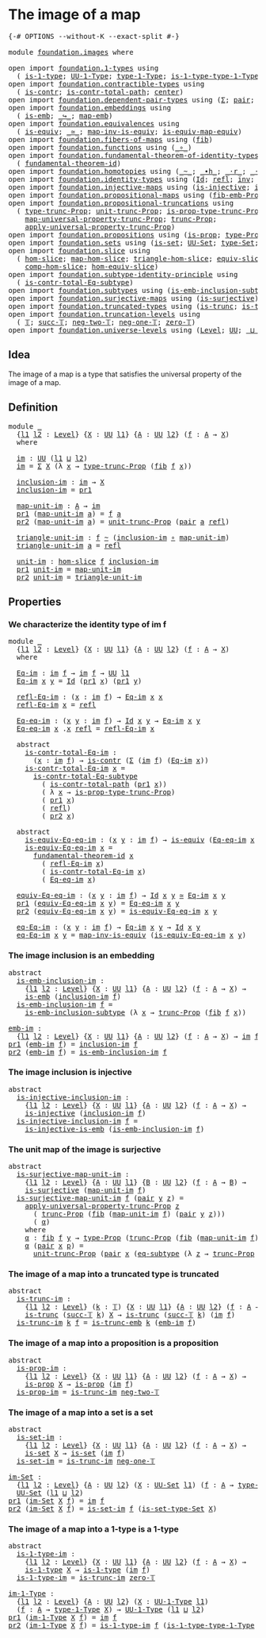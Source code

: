 # The image of a map

<pre class="Agda"><a id="31" class="Symbol">{-#</a> <a id="35" class="Keyword">OPTIONS</a> <a id="43" class="Pragma">--without-K</a> <a id="55" class="Pragma">--exact-split</a> <a id="69" class="Symbol">#-}</a>

<a id="74" class="Keyword">module</a> <a id="81" href="foundation.images.html" class="Module">foundation.images</a> <a id="99" class="Keyword">where</a>

<a id="106" class="Keyword">open</a> <a id="111" class="Keyword">import</a> <a id="118" href="foundation.1-types.html" class="Module">foundation.1-types</a> <a id="137" class="Keyword">using</a>
  <a id="145" class="Symbol">(</a> <a id="147" href="foundation-core.1-types.html#655" class="Function">is-1-type</a><a id="156" class="Symbol">;</a> <a id="158" href="foundation-core.1-types.html#721" class="Function">UU-1-Type</a><a id="167" class="Symbol">;</a> <a id="169" href="foundation-core.1-types.html#793" class="Function">type-1-Type</a><a id="180" class="Symbol">;</a> <a id="182" href="foundation-core.1-types.html#870" class="Function">is-1-type-type-1-Type</a><a id="203" class="Symbol">)</a>
<a id="205" class="Keyword">open</a> <a id="210" class="Keyword">import</a> <a id="217" href="foundation.contractible-types.html" class="Module">foundation.contractible-types</a> <a id="247" class="Keyword">using</a>
  <a id="255" class="Symbol">(</a> <a id="257" href="foundation-core.contractible-types.html#993" class="Function">is-contr</a><a id="265" class="Symbol">;</a> <a id="267" href="foundation-core.contractible-types.html#2033" class="Function">is-contr-total-path</a><a id="286" class="Symbol">;</a> <a id="288" href="foundation-core.contractible-types.html#1085" class="Function">center</a><a id="294" class="Symbol">)</a>
<a id="296" class="Keyword">open</a> <a id="301" class="Keyword">import</a> <a id="308" href="foundation.dependent-pair-types.html" class="Module">foundation.dependent-pair-types</a> <a id="340" class="Keyword">using</a> <a id="346" class="Symbol">(</a><a id="347" href="foundation-core.dependent-pair-types.html#502" class="Record">Σ</a><a id="348" class="Symbol">;</a> <a id="350" href="foundation-core.dependent-pair-types.html#575" class="InductiveConstructor">pair</a><a id="354" class="Symbol">;</a> <a id="356" href="foundation-core.dependent-pair-types.html#592" class="Field">pr1</a><a id="359" class="Symbol">;</a> <a id="361" href="foundation-core.dependent-pair-types.html#604" class="Field">pr2</a><a id="364" class="Symbol">)</a>
<a id="366" class="Keyword">open</a> <a id="371" class="Keyword">import</a> <a id="378" href="foundation.embeddings.html" class="Module">foundation.embeddings</a> <a id="400" class="Keyword">using</a>
  <a id="408" class="Symbol">(</a> <a id="410" href="foundation-core.embeddings.html#979" class="Function">is-emb</a><a id="416" class="Symbol">;</a> <a id="418" href="foundation-core.embeddings.html#1061" class="Function Operator">_↪_</a><a id="421" class="Symbol">;</a> <a id="423" href="foundation-core.embeddings.html#1204" class="Function">map-emb</a><a id="430" class="Symbol">)</a>
<a id="432" class="Keyword">open</a> <a id="437" class="Keyword">import</a> <a id="444" href="foundation.equivalences.html" class="Module">foundation.equivalences</a> <a id="468" class="Keyword">using</a>
  <a id="476" class="Symbol">(</a> <a id="478" href="foundation-core.equivalences.html#1543" class="Function">is-equiv</a><a id="486" class="Symbol">;</a> <a id="488" href="foundation-core.equivalences.html#1608" class="Function Operator">_≃_</a><a id="491" class="Symbol">;</a> <a id="493" href="foundation-core.equivalences.html#4174" class="Function">map-inv-is-equiv</a><a id="509" class="Symbol">;</a> <a id="511" href="foundation-core.equivalences.html#1863" class="Function">is-equiv-map-equiv</a><a id="529" class="Symbol">)</a>
<a id="531" class="Keyword">open</a> <a id="536" class="Keyword">import</a> <a id="543" href="foundation.fibers-of-maps.html" class="Module">foundation.fibers-of-maps</a> <a id="569" class="Keyword">using</a> <a id="575" class="Symbol">(</a><a id="576" href="foundation-core.fibers-of-maps.html#929" class="Function">fib</a><a id="579" class="Symbol">)</a>
<a id="581" class="Keyword">open</a> <a id="586" class="Keyword">import</a> <a id="593" href="foundation.functions.html" class="Module">foundation.functions</a> <a id="614" class="Keyword">using</a> <a id="620" class="Symbol">(</a><a id="621" href="foundation-core.functions.html#407" class="Function Operator">_∘_</a><a id="624" class="Symbol">)</a>
<a id="626" class="Keyword">open</a> <a id="631" class="Keyword">import</a> <a id="638" href="foundation.fundamental-theorem-of-identity-types.html" class="Module">foundation.fundamental-theorem-of-identity-types</a> <a id="687" class="Keyword">using</a>
  <a id="695" class="Symbol">(</a> <a id="697" href="foundation-core.fundamental-theorem-of-identity-types.html#1891" class="Function">fundamental-theorem-id</a><a id="719" class="Symbol">)</a>
<a id="721" class="Keyword">open</a> <a id="726" class="Keyword">import</a> <a id="733" href="foundation.homotopies.html" class="Module">foundation.homotopies</a> <a id="755" class="Keyword">using</a> <a id="761" class="Symbol">(</a><a id="762" href="foundation-core.homotopies.html#614" class="Function Operator">_~_</a><a id="765" class="Symbol">;</a> <a id="767" href="foundation-core.homotopies.html#1154" class="Function Operator">_∙h_</a><a id="771" class="Symbol">;</a> <a id="773" href="foundation-core.homotopies.html#2070" class="Function Operator">_·r_</a><a id="777" class="Symbol">;</a> <a id="779" href="foundation-core.homotopies.html#1864" class="Function Operator">_·l_</a><a id="783" class="Symbol">)</a>
<a id="785" class="Keyword">open</a> <a id="790" class="Keyword">import</a> <a id="797" href="foundation.identity-types.html" class="Module">foundation.identity-types</a> <a id="823" class="Keyword">using</a> <a id="829" class="Symbol">(</a><a id="830" href="foundation-core.identity-types.html#1754" class="Datatype">Id</a><a id="832" class="Symbol">;</a> <a id="834" href="foundation-core.identity-types.html#1807" class="InductiveConstructor">refl</a><a id="838" class="Symbol">;</a> <a id="840" href="foundation-core.identity-types.html#2716" class="Function">inv</a><a id="843" class="Symbol">;</a> <a id="845" href="foundation-core.identity-types.html#2412" class="Function Operator">_∙_</a><a id="848" class="Symbol">)</a>
<a id="850" class="Keyword">open</a> <a id="855" class="Keyword">import</a> <a id="862" href="foundation.injective-maps.html" class="Module">foundation.injective-maps</a> <a id="888" class="Keyword">using</a> <a id="894" class="Symbol">(</a><a id="895" href="foundation.injective-maps.html#1295" class="Function">is-injective</a><a id="907" class="Symbol">;</a> <a id="909" href="foundation.injective-maps.html#3649" class="Function">is-injective-is-emb</a><a id="928" class="Symbol">)</a>
<a id="930" class="Keyword">open</a> <a id="935" class="Keyword">import</a> <a id="942" href="foundation.propositional-maps.html" class="Module">foundation.propositional-maps</a> <a id="972" class="Keyword">using</a> <a id="978" class="Symbol">(</a><a id="979" href="foundation-core.propositional-maps.html#2460" class="Function">fib-emb-Prop</a><a id="991" class="Symbol">)</a>
<a id="993" class="Keyword">open</a> <a id="998" class="Keyword">import</a> <a id="1005" href="foundation.propositional-truncations.html" class="Module">foundation.propositional-truncations</a> <a id="1042" class="Keyword">using</a>
  <a id="1050" class="Symbol">(</a> <a id="1052" href="foundation.propositional-truncations.html#2012" class="Function">type-trunc-Prop</a><a id="1067" class="Symbol">;</a> <a id="1069" href="foundation.propositional-truncations.html#2096" class="Function">unit-trunc-Prop</a><a id="1084" class="Symbol">;</a> <a id="1086" href="foundation.propositional-truncations.html#2191" class="Function">is-prop-type-trunc-Prop</a><a id="1109" class="Symbol">;</a>
    <a id="1115" href="foundation.propositional-truncations.html#5222" class="Function">map-universal-property-trunc-Prop</a><a id="1148" class="Symbol">;</a> <a id="1150" href="foundation.propositional-truncations.html#2510" class="Function">trunc-Prop</a><a id="1160" class="Symbol">;</a>
    <a id="1166" href="foundation.propositional-truncations.html#5581" class="Function">apply-universal-property-trunc-Prop</a><a id="1201" class="Symbol">)</a>
<a id="1203" class="Keyword">open</a> <a id="1208" class="Keyword">import</a> <a id="1215" href="foundation.propositions.html" class="Module">foundation.propositions</a> <a id="1239" class="Keyword">using</a> <a id="1245" class="Symbol">(</a><a id="1246" href="foundation-core.propositions.html#1296" class="Function">is-prop</a><a id="1253" class="Symbol">;</a> <a id="1255" href="foundation-core.propositions.html#1482" class="Function">type-Prop</a><a id="1264" class="Symbol">)</a>
<a id="1266" class="Keyword">open</a> <a id="1271" class="Keyword">import</a> <a id="1278" href="foundation.sets.html" class="Module">foundation.sets</a> <a id="1294" class="Keyword">using</a> <a id="1300" class="Symbol">(</a><a id="1301" href="foundation-core.sets.html#1100" class="Function">is-set</a><a id="1307" class="Symbol">;</a> <a id="1309" href="foundation-core.sets.html#1177" class="Function">UU-Set</a><a id="1315" class="Symbol">;</a> <a id="1317" href="foundation-core.sets.html#1291" class="Function">type-Set</a><a id="1325" class="Symbol">;</a> <a id="1327" href="foundation-core.sets.html#1342" class="Function">is-set-type-Set</a><a id="1342" class="Symbol">)</a>
<a id="1344" class="Keyword">open</a> <a id="1349" class="Keyword">import</a> <a id="1356" href="foundation.slice.html" class="Module">foundation.slice</a> <a id="1373" class="Keyword">using</a>
  <a id="1381" class="Symbol">(</a> <a id="1383" href="foundation.slice.html#2935" class="Function">hom-slice</a><a id="1392" class="Symbol">;</a> <a id="1394" href="foundation.slice.html#3111" class="Function">map-hom-slice</a><a id="1407" class="Symbol">;</a> <a id="1409" href="foundation.slice.html#3263" class="Function">triangle-hom-slice</a><a id="1427" class="Symbol">;</a> <a id="1429" href="foundation.slice.html#8071" class="Function">equiv-slice</a><a id="1440" class="Symbol">;</a> <a id="1442" href="foundation.slice.html#3639" class="Function">htpy-hom-slice</a><a id="1456" class="Symbol">;</a>
    <a id="1462" href="foundation.slice.html#4396" class="Function">comp-hom-slice</a><a id="1476" class="Symbol">;</a> <a id="1478" href="foundation.slice.html#8263" class="Function">hom-equiv-slice</a><a id="1493" class="Symbol">)</a>
<a id="1495" class="Keyword">open</a> <a id="1500" class="Keyword">import</a> <a id="1507" href="foundation.subtype-identity-principle.html" class="Module">foundation.subtype-identity-principle</a> <a id="1545" class="Keyword">using</a>
  <a id="1553" class="Symbol">(</a> <a id="1555" href="foundation-core.subtype-identity-principle.html#1573" class="Function">is-contr-total-Eq-subtype</a><a id="1580" class="Symbol">)</a>
<a id="1582" class="Keyword">open</a> <a id="1587" class="Keyword">import</a> <a id="1594" href="foundation.subtypes.html" class="Module">foundation.subtypes</a> <a id="1614" class="Keyword">using</a> <a id="1620" class="Symbol">(</a><a id="1621" href="foundation-core.subtypes.html#3688" class="Function">is-emb-inclusion-subtype</a><a id="1645" class="Symbol">;</a> <a id="1647" href="foundation-core.subtypes.html#3371" class="Function">eq-subtype</a><a id="1657" class="Symbol">)</a>
<a id="1659" class="Keyword">open</a> <a id="1664" class="Keyword">import</a> <a id="1671" href="foundation.surjective-maps.html" class="Module">foundation.surjective-maps</a> <a id="1698" class="Keyword">using</a> <a id="1704" class="Symbol">(</a><a id="1705" href="foundation.surjective-maps.html#1905" class="Function">is-surjective</a><a id="1718" class="Symbol">)</a>
<a id="1720" class="Keyword">open</a> <a id="1725" class="Keyword">import</a> <a id="1732" href="foundation.truncated-types.html" class="Module">foundation.truncated-types</a> <a id="1759" class="Keyword">using</a> <a id="1765" class="Symbol">(</a><a id="1766" href="foundation-core.truncated-types.html#1728" class="Function">is-trunc</a><a id="1774" class="Symbol">;</a> <a id="1776" href="foundation-core.truncated-types.html#5466" class="Function">is-trunc-emb</a><a id="1788" class="Symbol">)</a>
<a id="1790" class="Keyword">open</a> <a id="1795" class="Keyword">import</a> <a id="1802" href="foundation.truncation-levels.html" class="Module">foundation.truncation-levels</a> <a id="1831" class="Keyword">using</a>
  <a id="1839" class="Symbol">(</a> <a id="1841" href="foundation-core.truncation-levels.html#382" class="Datatype">𝕋</a><a id="1842" class="Symbol">;</a> <a id="1844" href="foundation-core.truncation-levels.html#419" class="InductiveConstructor">succ-𝕋</a><a id="1850" class="Symbol">;</a> <a id="1852" href="foundation-core.truncation-levels.html#403" class="InductiveConstructor">neg-two-𝕋</a><a id="1861" class="Symbol">;</a> <a id="1863" href="foundation-core.truncation-levels.html#435" class="Function">neg-one-𝕋</a><a id="1872" class="Symbol">;</a> <a id="1874" href="foundation-core.truncation-levels.html#479" class="Function">zero-𝕋</a><a id="1880" class="Symbol">)</a>
<a id="1882" class="Keyword">open</a> <a id="1887" class="Keyword">import</a> <a id="1894" href="foundation.universe-levels.html" class="Module">foundation.universe-levels</a> <a id="1921" class="Keyword">using</a> <a id="1927" class="Symbol">(</a><a id="1928" href="Agda.Primitive.html#597" class="Postulate">Level</a><a id="1933" class="Symbol">;</a> <a id="1935" href="foundation-core.universe-levels.html#222" class="Primitive">UU</a><a id="1937" class="Symbol">;</a> <a id="1939" href="Agda.Primitive.html#810" class="Primitive Operator">_⊔_</a><a id="1942" class="Symbol">)</a>
</pre>
## Idea

The image of a map is a type that satisfies the universal property of the image of a map.

## Definition

<pre class="Agda"><a id="2072" class="Keyword">module</a> <a id="2079" href="foundation.images.html#2079" class="Module">_</a>
  <a id="2083" class="Symbol">{</a><a id="2084" href="foundation.images.html#2084" class="Bound">l1</a> <a id="2087" href="foundation.images.html#2087" class="Bound">l2</a> <a id="2090" class="Symbol">:</a> <a id="2092" href="Agda.Primitive.html#597" class="Postulate">Level</a><a id="2097" class="Symbol">}</a> <a id="2099" class="Symbol">{</a><a id="2100" href="foundation.images.html#2100" class="Bound">X</a> <a id="2102" class="Symbol">:</a> <a id="2104" href="foundation-core.universe-levels.html#222" class="Primitive">UU</a> <a id="2107" href="foundation.images.html#2084" class="Bound">l1</a><a id="2109" class="Symbol">}</a> <a id="2111" class="Symbol">{</a><a id="2112" href="foundation.images.html#2112" class="Bound">A</a> <a id="2114" class="Symbol">:</a> <a id="2116" href="foundation-core.universe-levels.html#222" class="Primitive">UU</a> <a id="2119" href="foundation.images.html#2087" class="Bound">l2</a><a id="2121" class="Symbol">}</a> <a id="2123" class="Symbol">(</a><a id="2124" href="foundation.images.html#2124" class="Bound">f</a> <a id="2126" class="Symbol">:</a> <a id="2128" href="foundation.images.html#2112" class="Bound">A</a> <a id="2130" class="Symbol">→</a> <a id="2132" href="foundation.images.html#2100" class="Bound">X</a><a id="2133" class="Symbol">)</a>
  <a id="2137" class="Keyword">where</a>
    
  <a id="2150" href="foundation.images.html#2150" class="Function">im</a> <a id="2153" class="Symbol">:</a> <a id="2155" href="foundation-core.universe-levels.html#222" class="Primitive">UU</a> <a id="2158" class="Symbol">(</a><a id="2159" href="foundation.images.html#2084" class="Bound">l1</a> <a id="2162" href="Agda.Primitive.html#810" class="Primitive Operator">⊔</a> <a id="2164" href="foundation.images.html#2087" class="Bound">l2</a><a id="2166" class="Symbol">)</a>
  <a id="2170" href="foundation.images.html#2150" class="Function">im</a> <a id="2173" class="Symbol">=</a> <a id="2175" href="foundation-core.dependent-pair-types.html#502" class="Record">Σ</a> <a id="2177" href="foundation.images.html#2100" class="Bound">X</a> <a id="2179" class="Symbol">(λ</a> <a id="2182" href="foundation.images.html#2182" class="Bound">x</a> <a id="2184" class="Symbol">→</a> <a id="2186" href="foundation.propositional-truncations.html#2012" class="Function">type-trunc-Prop</a> <a id="2202" class="Symbol">(</a><a id="2203" href="foundation-core.fibers-of-maps.html#929" class="Function">fib</a> <a id="2207" href="foundation.images.html#2124" class="Bound">f</a> <a id="2209" href="foundation.images.html#2182" class="Bound">x</a><a id="2210" class="Symbol">))</a>

  <a id="2216" href="foundation.images.html#2216" class="Function">inclusion-im</a> <a id="2229" class="Symbol">:</a> <a id="2231" href="foundation.images.html#2150" class="Function">im</a> <a id="2234" class="Symbol">→</a> <a id="2236" href="foundation.images.html#2100" class="Bound">X</a>
  <a id="2240" href="foundation.images.html#2216" class="Function">inclusion-im</a> <a id="2253" class="Symbol">=</a> <a id="2255" href="foundation-core.dependent-pair-types.html#592" class="Field">pr1</a>

  <a id="2262" href="foundation.images.html#2262" class="Function">map-unit-im</a> <a id="2274" class="Symbol">:</a> <a id="2276" href="foundation.images.html#2112" class="Bound">A</a> <a id="2278" class="Symbol">→</a> <a id="2280" href="foundation.images.html#2150" class="Function">im</a>
  <a id="2285" href="foundation-core.dependent-pair-types.html#592" class="Field">pr1</a> <a id="2289" class="Symbol">(</a><a id="2290" href="foundation.images.html#2262" class="Function">map-unit-im</a> <a id="2302" href="foundation.images.html#2302" class="Bound">a</a><a id="2303" class="Symbol">)</a> <a id="2305" class="Symbol">=</a> <a id="2307" href="foundation.images.html#2124" class="Bound">f</a> <a id="2309" href="foundation.images.html#2302" class="Bound">a</a>
  <a id="2313" href="foundation-core.dependent-pair-types.html#604" class="Field">pr2</a> <a id="2317" class="Symbol">(</a><a id="2318" href="foundation.images.html#2262" class="Function">map-unit-im</a> <a id="2330" href="foundation.images.html#2330" class="Bound">a</a><a id="2331" class="Symbol">)</a> <a id="2333" class="Symbol">=</a> <a id="2335" href="foundation.propositional-truncations.html#2096" class="Function">unit-trunc-Prop</a> <a id="2351" class="Symbol">(</a><a id="2352" href="foundation-core.dependent-pair-types.html#575" class="InductiveConstructor">pair</a> <a id="2357" href="foundation.images.html#2330" class="Bound">a</a> <a id="2359" href="foundation-core.identity-types.html#1807" class="InductiveConstructor">refl</a><a id="2363" class="Symbol">)</a>

  <a id="2368" href="foundation.images.html#2368" class="Function">triangle-unit-im</a> <a id="2385" class="Symbol">:</a> <a id="2387" href="foundation.images.html#2124" class="Bound">f</a> <a id="2389" href="foundation-core.homotopies.html#614" class="Function Operator">~</a> <a id="2391" class="Symbol">(</a><a id="2392" href="foundation.images.html#2216" class="Function">inclusion-im</a> <a id="2405" href="foundation-core.functions.html#407" class="Function Operator">∘</a> <a id="2407" href="foundation.images.html#2262" class="Function">map-unit-im</a><a id="2418" class="Symbol">)</a>
  <a id="2422" href="foundation.images.html#2368" class="Function">triangle-unit-im</a> <a id="2439" href="foundation.images.html#2439" class="Bound">a</a> <a id="2441" class="Symbol">=</a> <a id="2443" href="foundation-core.identity-types.html#1807" class="InductiveConstructor">refl</a>

  <a id="2451" href="foundation.images.html#2451" class="Function">unit-im</a> <a id="2459" class="Symbol">:</a> <a id="2461" href="foundation.slice.html#2935" class="Function">hom-slice</a> <a id="2471" href="foundation.images.html#2124" class="Bound">f</a> <a id="2473" href="foundation.images.html#2216" class="Function">inclusion-im</a>
  <a id="2488" href="foundation-core.dependent-pair-types.html#592" class="Field">pr1</a> <a id="2492" href="foundation.images.html#2451" class="Function">unit-im</a> <a id="2500" class="Symbol">=</a> <a id="2502" href="foundation.images.html#2262" class="Function">map-unit-im</a>
  <a id="2516" href="foundation-core.dependent-pair-types.html#604" class="Field">pr2</a> <a id="2520" href="foundation.images.html#2451" class="Function">unit-im</a> <a id="2528" class="Symbol">=</a> <a id="2530" href="foundation.images.html#2368" class="Function">triangle-unit-im</a>
</pre>
## Properties

### We characterize the identity type of im f

<pre class="Agda"><a id="2622" class="Keyword">module</a> <a id="2629" href="foundation.images.html#2629" class="Module">_</a>
  <a id="2633" class="Symbol">{</a><a id="2634" href="foundation.images.html#2634" class="Bound">l1</a> <a id="2637" href="foundation.images.html#2637" class="Bound">l2</a> <a id="2640" class="Symbol">:</a> <a id="2642" href="Agda.Primitive.html#597" class="Postulate">Level</a><a id="2647" class="Symbol">}</a> <a id="2649" class="Symbol">{</a><a id="2650" href="foundation.images.html#2650" class="Bound">X</a> <a id="2652" class="Symbol">:</a> <a id="2654" href="foundation-core.universe-levels.html#222" class="Primitive">UU</a> <a id="2657" href="foundation.images.html#2634" class="Bound">l1</a><a id="2659" class="Symbol">}</a> <a id="2661" class="Symbol">{</a><a id="2662" href="foundation.images.html#2662" class="Bound">A</a> <a id="2664" class="Symbol">:</a> <a id="2666" href="foundation-core.universe-levels.html#222" class="Primitive">UU</a> <a id="2669" href="foundation.images.html#2637" class="Bound">l2</a><a id="2671" class="Symbol">}</a> <a id="2673" class="Symbol">(</a><a id="2674" href="foundation.images.html#2674" class="Bound">f</a> <a id="2676" class="Symbol">:</a> <a id="2678" href="foundation.images.html#2662" class="Bound">A</a> <a id="2680" class="Symbol">→</a> <a id="2682" href="foundation.images.html#2650" class="Bound">X</a><a id="2683" class="Symbol">)</a>
  <a id="2687" class="Keyword">where</a>

  <a id="2696" href="foundation.images.html#2696" class="Function">Eq-im</a> <a id="2702" class="Symbol">:</a> <a id="2704" href="foundation.images.html#2150" class="Function">im</a> <a id="2707" href="foundation.images.html#2674" class="Bound">f</a> <a id="2709" class="Symbol">→</a> <a id="2711" href="foundation.images.html#2150" class="Function">im</a> <a id="2714" href="foundation.images.html#2674" class="Bound">f</a> <a id="2716" class="Symbol">→</a> <a id="2718" href="foundation-core.universe-levels.html#222" class="Primitive">UU</a> <a id="2721" href="foundation.images.html#2634" class="Bound">l1</a>
  <a id="2726" href="foundation.images.html#2696" class="Function">Eq-im</a> <a id="2732" href="foundation.images.html#2732" class="Bound">x</a> <a id="2734" href="foundation.images.html#2734" class="Bound">y</a> <a id="2736" class="Symbol">=</a> <a id="2738" href="foundation-core.identity-types.html#1754" class="Datatype">Id</a> <a id="2741" class="Symbol">(</a><a id="2742" href="foundation-core.dependent-pair-types.html#592" class="Field">pr1</a> <a id="2746" href="foundation.images.html#2732" class="Bound">x</a><a id="2747" class="Symbol">)</a> <a id="2749" class="Symbol">(</a><a id="2750" href="foundation-core.dependent-pair-types.html#592" class="Field">pr1</a> <a id="2754" href="foundation.images.html#2734" class="Bound">y</a><a id="2755" class="Symbol">)</a>

  <a id="2760" href="foundation.images.html#2760" class="Function">refl-Eq-im</a> <a id="2771" class="Symbol">:</a> <a id="2773" class="Symbol">(</a><a id="2774" href="foundation.images.html#2774" class="Bound">x</a> <a id="2776" class="Symbol">:</a> <a id="2778" href="foundation.images.html#2150" class="Function">im</a> <a id="2781" href="foundation.images.html#2674" class="Bound">f</a><a id="2782" class="Symbol">)</a> <a id="2784" class="Symbol">→</a> <a id="2786" href="foundation.images.html#2696" class="Function">Eq-im</a> <a id="2792" href="foundation.images.html#2774" class="Bound">x</a> <a id="2794" href="foundation.images.html#2774" class="Bound">x</a>
  <a id="2798" href="foundation.images.html#2760" class="Function">refl-Eq-im</a> <a id="2809" href="foundation.images.html#2809" class="Bound">x</a> <a id="2811" class="Symbol">=</a> <a id="2813" href="foundation-core.identity-types.html#1807" class="InductiveConstructor">refl</a>

  <a id="2821" href="foundation.images.html#2821" class="Function">Eq-eq-im</a> <a id="2830" class="Symbol">:</a> <a id="2832" class="Symbol">(</a><a id="2833" href="foundation.images.html#2833" class="Bound">x</a> <a id="2835" href="foundation.images.html#2835" class="Bound">y</a> <a id="2837" class="Symbol">:</a> <a id="2839" href="foundation.images.html#2150" class="Function">im</a> <a id="2842" href="foundation.images.html#2674" class="Bound">f</a><a id="2843" class="Symbol">)</a> <a id="2845" class="Symbol">→</a> <a id="2847" href="foundation-core.identity-types.html#1754" class="Datatype">Id</a> <a id="2850" href="foundation.images.html#2833" class="Bound">x</a> <a id="2852" href="foundation.images.html#2835" class="Bound">y</a> <a id="2854" class="Symbol">→</a> <a id="2856" href="foundation.images.html#2696" class="Function">Eq-im</a> <a id="2862" href="foundation.images.html#2833" class="Bound">x</a> <a id="2864" href="foundation.images.html#2835" class="Bound">y</a>
  <a id="2868" href="foundation.images.html#2821" class="Function">Eq-eq-im</a> <a id="2877" href="foundation.images.html#2877" class="Bound">x</a> <a id="2879" class="DottedPattern Symbol">.</a><a id="2880" href="foundation.images.html#2877" class="DottedPattern Bound">x</a> <a id="2882" href="foundation-core.identity-types.html#1807" class="InductiveConstructor">refl</a> <a id="2887" class="Symbol">=</a> <a id="2889" href="foundation.images.html#2760" class="Function">refl-Eq-im</a> <a id="2900" href="foundation.images.html#2877" class="Bound">x</a>

  <a id="2905" class="Keyword">abstract</a>
    <a id="2918" href="foundation.images.html#2918" class="Function">is-contr-total-Eq-im</a> <a id="2939" class="Symbol">:</a>
      <a id="2947" class="Symbol">(</a><a id="2948" href="foundation.images.html#2948" class="Bound">x</a> <a id="2950" class="Symbol">:</a> <a id="2952" href="foundation.images.html#2150" class="Function">im</a> <a id="2955" href="foundation.images.html#2674" class="Bound">f</a><a id="2956" class="Symbol">)</a> <a id="2958" class="Symbol">→</a> <a id="2960" href="foundation-core.contractible-types.html#993" class="Function">is-contr</a> <a id="2969" class="Symbol">(</a><a id="2970" href="foundation-core.dependent-pair-types.html#502" class="Record">Σ</a> <a id="2972" class="Symbol">(</a><a id="2973" href="foundation.images.html#2150" class="Function">im</a> <a id="2976" href="foundation.images.html#2674" class="Bound">f</a><a id="2977" class="Symbol">)</a> <a id="2979" class="Symbol">(</a><a id="2980" href="foundation.images.html#2696" class="Function">Eq-im</a> <a id="2986" href="foundation.images.html#2948" class="Bound">x</a><a id="2987" class="Symbol">))</a>
    <a id="2994" href="foundation.images.html#2918" class="Function">is-contr-total-Eq-im</a> <a id="3015" href="foundation.images.html#3015" class="Bound">x</a> <a id="3017" class="Symbol">=</a>
      <a id="3025" href="foundation-core.subtype-identity-principle.html#1573" class="Function">is-contr-total-Eq-subtype</a>
        <a id="3059" class="Symbol">(</a> <a id="3061" href="foundation-core.contractible-types.html#2033" class="Function">is-contr-total-path</a> <a id="3081" class="Symbol">(</a><a id="3082" href="foundation-core.dependent-pair-types.html#592" class="Field">pr1</a> <a id="3086" href="foundation.images.html#3015" class="Bound">x</a><a id="3087" class="Symbol">))</a>
        <a id="3098" class="Symbol">(</a> <a id="3100" class="Symbol">λ</a> <a id="3102" href="foundation.images.html#3102" class="Bound">x</a> <a id="3104" class="Symbol">→</a> <a id="3106" href="foundation.propositional-truncations.html#2191" class="Function">is-prop-type-trunc-Prop</a><a id="3129" class="Symbol">)</a>
        <a id="3139" class="Symbol">(</a> <a id="3141" href="foundation-core.dependent-pair-types.html#592" class="Field">pr1</a> <a id="3145" href="foundation.images.html#3015" class="Bound">x</a><a id="3146" class="Symbol">)</a>
        <a id="3156" class="Symbol">(</a> <a id="3158" href="foundation-core.identity-types.html#1807" class="InductiveConstructor">refl</a><a id="3162" class="Symbol">)</a>
        <a id="3172" class="Symbol">(</a> <a id="3174" href="foundation-core.dependent-pair-types.html#604" class="Field">pr2</a> <a id="3178" href="foundation.images.html#3015" class="Bound">x</a><a id="3179" class="Symbol">)</a>

  <a id="3184" class="Keyword">abstract</a>
    <a id="3197" href="foundation.images.html#3197" class="Function">is-equiv-Eq-eq-im</a> <a id="3215" class="Symbol">:</a> <a id="3217" class="Symbol">(</a><a id="3218" href="foundation.images.html#3218" class="Bound">x</a> <a id="3220" href="foundation.images.html#3220" class="Bound">y</a> <a id="3222" class="Symbol">:</a> <a id="3224" href="foundation.images.html#2150" class="Function">im</a> <a id="3227" href="foundation.images.html#2674" class="Bound">f</a><a id="3228" class="Symbol">)</a> <a id="3230" class="Symbol">→</a> <a id="3232" href="foundation-core.equivalences.html#1543" class="Function">is-equiv</a> <a id="3241" class="Symbol">(</a><a id="3242" href="foundation.images.html#2821" class="Function">Eq-eq-im</a> <a id="3251" href="foundation.images.html#3218" class="Bound">x</a> <a id="3253" href="foundation.images.html#3220" class="Bound">y</a><a id="3254" class="Symbol">)</a>
    <a id="3260" href="foundation.images.html#3197" class="Function">is-equiv-Eq-eq-im</a> <a id="3278" href="foundation.images.html#3278" class="Bound">x</a> <a id="3280" class="Symbol">=</a>
      <a id="3288" href="foundation-core.fundamental-theorem-of-identity-types.html#1891" class="Function">fundamental-theorem-id</a> <a id="3311" href="foundation.images.html#3278" class="Bound">x</a>
        <a id="3321" class="Symbol">(</a> <a id="3323" href="foundation.images.html#2760" class="Function">refl-Eq-im</a> <a id="3334" href="foundation.images.html#3278" class="Bound">x</a><a id="3335" class="Symbol">)</a>
        <a id="3345" class="Symbol">(</a> <a id="3347" href="foundation.images.html#2918" class="Function">is-contr-total-Eq-im</a> <a id="3368" href="foundation.images.html#3278" class="Bound">x</a><a id="3369" class="Symbol">)</a>
        <a id="3379" class="Symbol">(</a> <a id="3381" href="foundation.images.html#2821" class="Function">Eq-eq-im</a> <a id="3390" href="foundation.images.html#3278" class="Bound">x</a><a id="3391" class="Symbol">)</a>

  <a id="3396" href="foundation.images.html#3396" class="Function">equiv-Eq-eq-im</a> <a id="3411" class="Symbol">:</a> <a id="3413" class="Symbol">(</a><a id="3414" href="foundation.images.html#3414" class="Bound">x</a> <a id="3416" href="foundation.images.html#3416" class="Bound">y</a> <a id="3418" class="Symbol">:</a> <a id="3420" href="foundation.images.html#2150" class="Function">im</a> <a id="3423" href="foundation.images.html#2674" class="Bound">f</a><a id="3424" class="Symbol">)</a> <a id="3426" class="Symbol">→</a> <a id="3428" href="foundation-core.identity-types.html#1754" class="Datatype">Id</a> <a id="3431" href="foundation.images.html#3414" class="Bound">x</a> <a id="3433" href="foundation.images.html#3416" class="Bound">y</a> <a id="3435" href="foundation-core.equivalences.html#1608" class="Function Operator">≃</a> <a id="3437" href="foundation.images.html#2696" class="Function">Eq-im</a> <a id="3443" href="foundation.images.html#3414" class="Bound">x</a> <a id="3445" href="foundation.images.html#3416" class="Bound">y</a>
  <a id="3449" href="foundation-core.dependent-pair-types.html#592" class="Field">pr1</a> <a id="3453" class="Symbol">(</a><a id="3454" href="foundation.images.html#3396" class="Function">equiv-Eq-eq-im</a> <a id="3469" href="foundation.images.html#3469" class="Bound">x</a> <a id="3471" href="foundation.images.html#3471" class="Bound">y</a><a id="3472" class="Symbol">)</a> <a id="3474" class="Symbol">=</a> <a id="3476" href="foundation.images.html#2821" class="Function">Eq-eq-im</a> <a id="3485" href="foundation.images.html#3469" class="Bound">x</a> <a id="3487" href="foundation.images.html#3471" class="Bound">y</a>
  <a id="3491" href="foundation-core.dependent-pair-types.html#604" class="Field">pr2</a> <a id="3495" class="Symbol">(</a><a id="3496" href="foundation.images.html#3396" class="Function">equiv-Eq-eq-im</a> <a id="3511" href="foundation.images.html#3511" class="Bound">x</a> <a id="3513" href="foundation.images.html#3513" class="Bound">y</a><a id="3514" class="Symbol">)</a> <a id="3516" class="Symbol">=</a> <a id="3518" href="foundation.images.html#3197" class="Function">is-equiv-Eq-eq-im</a> <a id="3536" href="foundation.images.html#3511" class="Bound">x</a> <a id="3538" href="foundation.images.html#3513" class="Bound">y</a>

  <a id="3543" href="foundation.images.html#3543" class="Function">eq-Eq-im</a> <a id="3552" class="Symbol">:</a> <a id="3554" class="Symbol">(</a><a id="3555" href="foundation.images.html#3555" class="Bound">x</a> <a id="3557" href="foundation.images.html#3557" class="Bound">y</a> <a id="3559" class="Symbol">:</a> <a id="3561" href="foundation.images.html#2150" class="Function">im</a> <a id="3564" href="foundation.images.html#2674" class="Bound">f</a><a id="3565" class="Symbol">)</a> <a id="3567" class="Symbol">→</a> <a id="3569" href="foundation.images.html#2696" class="Function">Eq-im</a> <a id="3575" href="foundation.images.html#3555" class="Bound">x</a> <a id="3577" href="foundation.images.html#3557" class="Bound">y</a> <a id="3579" class="Symbol">→</a> <a id="3581" href="foundation-core.identity-types.html#1754" class="Datatype">Id</a> <a id="3584" href="foundation.images.html#3555" class="Bound">x</a> <a id="3586" href="foundation.images.html#3557" class="Bound">y</a>
  <a id="3590" href="foundation.images.html#3543" class="Function">eq-Eq-im</a> <a id="3599" href="foundation.images.html#3599" class="Bound">x</a> <a id="3601" href="foundation.images.html#3601" class="Bound">y</a> <a id="3603" class="Symbol">=</a> <a id="3605" href="foundation-core.equivalences.html#4174" class="Function">map-inv-is-equiv</a> <a id="3622" class="Symbol">(</a><a id="3623" href="foundation.images.html#3197" class="Function">is-equiv-Eq-eq-im</a> <a id="3641" href="foundation.images.html#3599" class="Bound">x</a> <a id="3643" href="foundation.images.html#3601" class="Bound">y</a><a id="3644" class="Symbol">)</a>
</pre>
### The image inclusion is an embedding

<pre class="Agda"><a id="3700" class="Keyword">abstract</a>
  <a id="is-emb-inclusion-im"></a><a id="3711" href="foundation.images.html#3711" class="Function">is-emb-inclusion-im</a> <a id="3731" class="Symbol">:</a>
    <a id="3737" class="Symbol">{</a><a id="3738" href="foundation.images.html#3738" class="Bound">l1</a> <a id="3741" href="foundation.images.html#3741" class="Bound">l2</a> <a id="3744" class="Symbol">:</a> <a id="3746" href="Agda.Primitive.html#597" class="Postulate">Level</a><a id="3751" class="Symbol">}</a> <a id="3753" class="Symbol">{</a><a id="3754" href="foundation.images.html#3754" class="Bound">X</a> <a id="3756" class="Symbol">:</a> <a id="3758" href="foundation-core.universe-levels.html#222" class="Primitive">UU</a> <a id="3761" href="foundation.images.html#3738" class="Bound">l1</a><a id="3763" class="Symbol">}</a> <a id="3765" class="Symbol">{</a><a id="3766" href="foundation.images.html#3766" class="Bound">A</a> <a id="3768" class="Symbol">:</a> <a id="3770" href="foundation-core.universe-levels.html#222" class="Primitive">UU</a> <a id="3773" href="foundation.images.html#3741" class="Bound">l2</a><a id="3775" class="Symbol">}</a> <a id="3777" class="Symbol">(</a><a id="3778" href="foundation.images.html#3778" class="Bound">f</a> <a id="3780" class="Symbol">:</a> <a id="3782" href="foundation.images.html#3766" class="Bound">A</a> <a id="3784" class="Symbol">→</a> <a id="3786" href="foundation.images.html#3754" class="Bound">X</a><a id="3787" class="Symbol">)</a> <a id="3789" class="Symbol">→</a>
    <a id="3795" href="foundation-core.embeddings.html#979" class="Function">is-emb</a> <a id="3802" class="Symbol">(</a><a id="3803" href="foundation.images.html#2216" class="Function">inclusion-im</a> <a id="3816" href="foundation.images.html#3778" class="Bound">f</a><a id="3817" class="Symbol">)</a>
  <a id="3821" href="foundation.images.html#3711" class="Function">is-emb-inclusion-im</a> <a id="3841" href="foundation.images.html#3841" class="Bound">f</a> <a id="3843" class="Symbol">=</a>
    <a id="3849" href="foundation-core.subtypes.html#3688" class="Function">is-emb-inclusion-subtype</a> <a id="3874" class="Symbol">(λ</a> <a id="3877" href="foundation.images.html#3877" class="Bound">x</a> <a id="3879" class="Symbol">→</a> <a id="3881" href="foundation.propositional-truncations.html#2510" class="Function">trunc-Prop</a> <a id="3892" class="Symbol">(</a><a id="3893" href="foundation-core.fibers-of-maps.html#929" class="Function">fib</a> <a id="3897" href="foundation.images.html#3841" class="Bound">f</a> <a id="3899" href="foundation.images.html#3877" class="Bound">x</a><a id="3900" class="Symbol">))</a>

<a id="emb-im"></a><a id="3904" href="foundation.images.html#3904" class="Function">emb-im</a> <a id="3911" class="Symbol">:</a>
  <a id="3915" class="Symbol">{</a><a id="3916" href="foundation.images.html#3916" class="Bound">l1</a> <a id="3919" href="foundation.images.html#3919" class="Bound">l2</a> <a id="3922" class="Symbol">:</a> <a id="3924" href="Agda.Primitive.html#597" class="Postulate">Level</a><a id="3929" class="Symbol">}</a> <a id="3931" class="Symbol">{</a><a id="3932" href="foundation.images.html#3932" class="Bound">X</a> <a id="3934" class="Symbol">:</a> <a id="3936" href="foundation-core.universe-levels.html#222" class="Primitive">UU</a> <a id="3939" href="foundation.images.html#3916" class="Bound">l1</a><a id="3941" class="Symbol">}</a> <a id="3943" class="Symbol">{</a><a id="3944" href="foundation.images.html#3944" class="Bound">A</a> <a id="3946" class="Symbol">:</a> <a id="3948" href="foundation-core.universe-levels.html#222" class="Primitive">UU</a> <a id="3951" href="foundation.images.html#3919" class="Bound">l2</a><a id="3953" class="Symbol">}</a> <a id="3955" class="Symbol">(</a><a id="3956" href="foundation.images.html#3956" class="Bound">f</a> <a id="3958" class="Symbol">:</a> <a id="3960" href="foundation.images.html#3944" class="Bound">A</a> <a id="3962" class="Symbol">→</a> <a id="3964" href="foundation.images.html#3932" class="Bound">X</a><a id="3965" class="Symbol">)</a> <a id="3967" class="Symbol">→</a> <a id="3969" href="foundation.images.html#2150" class="Function">im</a> <a id="3972" href="foundation.images.html#3956" class="Bound">f</a> <a id="3974" href="foundation-core.embeddings.html#1061" class="Function Operator">↪</a> <a id="3976" href="foundation.images.html#3932" class="Bound">X</a>
<a id="3978" href="foundation-core.dependent-pair-types.html#592" class="Field">pr1</a> <a id="3982" class="Symbol">(</a><a id="3983" href="foundation.images.html#3904" class="Function">emb-im</a> <a id="3990" href="foundation.images.html#3990" class="Bound">f</a><a id="3991" class="Symbol">)</a> <a id="3993" class="Symbol">=</a> <a id="3995" href="foundation.images.html#2216" class="Function">inclusion-im</a> <a id="4008" href="foundation.images.html#3990" class="Bound">f</a>
<a id="4010" href="foundation-core.dependent-pair-types.html#604" class="Field">pr2</a> <a id="4014" class="Symbol">(</a><a id="4015" href="foundation.images.html#3904" class="Function">emb-im</a> <a id="4022" href="foundation.images.html#4022" class="Bound">f</a><a id="4023" class="Symbol">)</a> <a id="4025" class="Symbol">=</a> <a id="4027" href="foundation.images.html#3711" class="Function">is-emb-inclusion-im</a> <a id="4047" href="foundation.images.html#4022" class="Bound">f</a>
</pre>
### The image inclusion is injective

<pre class="Agda"><a id="4100" class="Keyword">abstract</a>
  <a id="is-injective-inclusion-im"></a><a id="4111" href="foundation.images.html#4111" class="Function">is-injective-inclusion-im</a> <a id="4137" class="Symbol">:</a>
    <a id="4143" class="Symbol">{</a><a id="4144" href="foundation.images.html#4144" class="Bound">l1</a> <a id="4147" href="foundation.images.html#4147" class="Bound">l2</a> <a id="4150" class="Symbol">:</a> <a id="4152" href="Agda.Primitive.html#597" class="Postulate">Level</a><a id="4157" class="Symbol">}</a> <a id="4159" class="Symbol">{</a><a id="4160" href="foundation.images.html#4160" class="Bound">X</a> <a id="4162" class="Symbol">:</a> <a id="4164" href="foundation-core.universe-levels.html#222" class="Primitive">UU</a> <a id="4167" href="foundation.images.html#4144" class="Bound">l1</a><a id="4169" class="Symbol">}</a> <a id="4171" class="Symbol">{</a><a id="4172" href="foundation.images.html#4172" class="Bound">A</a> <a id="4174" class="Symbol">:</a> <a id="4176" href="foundation-core.universe-levels.html#222" class="Primitive">UU</a> <a id="4179" href="foundation.images.html#4147" class="Bound">l2</a><a id="4181" class="Symbol">}</a> <a id="4183" class="Symbol">(</a><a id="4184" href="foundation.images.html#4184" class="Bound">f</a> <a id="4186" class="Symbol">:</a> <a id="4188" href="foundation.images.html#4172" class="Bound">A</a> <a id="4190" class="Symbol">→</a> <a id="4192" href="foundation.images.html#4160" class="Bound">X</a><a id="4193" class="Symbol">)</a> <a id="4195" class="Symbol">→</a>
    <a id="4201" href="foundation.injective-maps.html#1295" class="Function">is-injective</a> <a id="4214" class="Symbol">(</a><a id="4215" href="foundation.images.html#2216" class="Function">inclusion-im</a> <a id="4228" href="foundation.images.html#4184" class="Bound">f</a><a id="4229" class="Symbol">)</a>
  <a id="4233" href="foundation.images.html#4111" class="Function">is-injective-inclusion-im</a> <a id="4259" href="foundation.images.html#4259" class="Bound">f</a> <a id="4261" class="Symbol">=</a>
    <a id="4267" href="foundation.injective-maps.html#3649" class="Function">is-injective-is-emb</a> <a id="4287" class="Symbol">(</a><a id="4288" href="foundation.images.html#3711" class="Function">is-emb-inclusion-im</a> <a id="4308" href="foundation.images.html#4259" class="Bound">f</a><a id="4309" class="Symbol">)</a>
</pre>
### The unit map of the image is surjective

<pre class="Agda"><a id="4369" class="Keyword">abstract</a>
  <a id="is-surjective-map-unit-im"></a><a id="4380" href="foundation.images.html#4380" class="Function">is-surjective-map-unit-im</a> <a id="4406" class="Symbol">:</a>
    <a id="4412" class="Symbol">{</a><a id="4413" href="foundation.images.html#4413" class="Bound">l1</a> <a id="4416" href="foundation.images.html#4416" class="Bound">l2</a> <a id="4419" class="Symbol">:</a> <a id="4421" href="Agda.Primitive.html#597" class="Postulate">Level</a><a id="4426" class="Symbol">}</a> <a id="4428" class="Symbol">{</a><a id="4429" href="foundation.images.html#4429" class="Bound">A</a> <a id="4431" class="Symbol">:</a> <a id="4433" href="foundation-core.universe-levels.html#222" class="Primitive">UU</a> <a id="4436" href="foundation.images.html#4413" class="Bound">l1</a><a id="4438" class="Symbol">}</a> <a id="4440" class="Symbol">{</a><a id="4441" href="foundation.images.html#4441" class="Bound">B</a> <a id="4443" class="Symbol">:</a> <a id="4445" href="foundation-core.universe-levels.html#222" class="Primitive">UU</a> <a id="4448" href="foundation.images.html#4416" class="Bound">l2</a><a id="4450" class="Symbol">}</a> <a id="4452" class="Symbol">(</a><a id="4453" href="foundation.images.html#4453" class="Bound">f</a> <a id="4455" class="Symbol">:</a> <a id="4457" href="foundation.images.html#4429" class="Bound">A</a> <a id="4459" class="Symbol">→</a> <a id="4461" href="foundation.images.html#4441" class="Bound">B</a><a id="4462" class="Symbol">)</a> <a id="4464" class="Symbol">→</a>
    <a id="4470" href="foundation.surjective-maps.html#1905" class="Function">is-surjective</a> <a id="4484" class="Symbol">(</a><a id="4485" href="foundation.images.html#2262" class="Function">map-unit-im</a> <a id="4497" href="foundation.images.html#4453" class="Bound">f</a><a id="4498" class="Symbol">)</a>
  <a id="4502" href="foundation.images.html#4380" class="Function">is-surjective-map-unit-im</a> <a id="4528" href="foundation.images.html#4528" class="Bound">f</a> <a id="4530" class="Symbol">(</a><a id="4531" href="foundation-core.dependent-pair-types.html#575" class="InductiveConstructor">pair</a> <a id="4536" href="foundation.images.html#4536" class="Bound">y</a> <a id="4538" href="foundation.images.html#4538" class="Bound">z</a><a id="4539" class="Symbol">)</a> <a id="4541" class="Symbol">=</a>
    <a id="4547" href="foundation.propositional-truncations.html#5581" class="Function">apply-universal-property-trunc-Prop</a> <a id="4583" href="foundation.images.html#4538" class="Bound">z</a>
      <a id="4591" class="Symbol">(</a> <a id="4593" href="foundation.propositional-truncations.html#2510" class="Function">trunc-Prop</a> <a id="4604" class="Symbol">(</a><a id="4605" href="foundation-core.fibers-of-maps.html#929" class="Function">fib</a> <a id="4609" class="Symbol">(</a><a id="4610" href="foundation.images.html#2262" class="Function">map-unit-im</a> <a id="4622" href="foundation.images.html#4528" class="Bound">f</a><a id="4623" class="Symbol">)</a> <a id="4625" class="Symbol">(</a><a id="4626" href="foundation-core.dependent-pair-types.html#575" class="InductiveConstructor">pair</a> <a id="4631" href="foundation.images.html#4536" class="Bound">y</a> <a id="4633" href="foundation.images.html#4538" class="Bound">z</a><a id="4634" class="Symbol">)))</a>
      <a id="4644" class="Symbol">(</a> <a id="4646" href="foundation.images.html#4663" class="Function">α</a><a id="4647" class="Symbol">)</a>
    <a id="4653" class="Keyword">where</a>
    <a id="4663" href="foundation.images.html#4663" class="Function">α</a> <a id="4665" class="Symbol">:</a> <a id="4667" href="foundation-core.fibers-of-maps.html#929" class="Function">fib</a> <a id="4671" href="foundation.images.html#4528" class="Bound">f</a> <a id="4673" href="foundation.images.html#4536" class="Bound">y</a> <a id="4675" class="Symbol">→</a> <a id="4677" href="foundation-core.propositions.html#1482" class="Function">type-Prop</a> <a id="4687" class="Symbol">(</a><a id="4688" href="foundation.propositional-truncations.html#2510" class="Function">trunc-Prop</a> <a id="4699" class="Symbol">(</a><a id="4700" href="foundation-core.fibers-of-maps.html#929" class="Function">fib</a> <a id="4704" class="Symbol">(</a><a id="4705" href="foundation.images.html#2262" class="Function">map-unit-im</a> <a id="4717" href="foundation.images.html#4528" class="Bound">f</a><a id="4718" class="Symbol">)</a> <a id="4720" class="Symbol">(</a><a id="4721" href="foundation-core.dependent-pair-types.html#575" class="InductiveConstructor">pair</a> <a id="4726" href="foundation.images.html#4536" class="Bound">y</a> <a id="4728" href="foundation.images.html#4538" class="Bound">z</a><a id="4729" class="Symbol">)))</a>
    <a id="4737" href="foundation.images.html#4663" class="Function">α</a> <a id="4739" class="Symbol">(</a><a id="4740" href="foundation-core.dependent-pair-types.html#575" class="InductiveConstructor">pair</a> <a id="4745" href="foundation.images.html#4745" class="Bound">x</a> <a id="4747" href="foundation.images.html#4747" class="Bound">p</a><a id="4748" class="Symbol">)</a> <a id="4750" class="Symbol">=</a>
      <a id="4758" href="foundation.propositional-truncations.html#2096" class="Function">unit-trunc-Prop</a> <a id="4774" class="Symbol">(</a><a id="4775" href="foundation-core.dependent-pair-types.html#575" class="InductiveConstructor">pair</a> <a id="4780" href="foundation.images.html#4745" class="Bound">x</a> <a id="4782" class="Symbol">(</a><a id="4783" href="foundation-core.subtypes.html#3371" class="Function">eq-subtype</a> <a id="4794" class="Symbol">(λ</a> <a id="4797" href="foundation.images.html#4797" class="Bound">z</a> <a id="4799" class="Symbol">→</a> <a id="4801" href="foundation.propositional-truncations.html#2510" class="Function">trunc-Prop</a> <a id="4812" class="Symbol">(</a><a id="4813" href="foundation-core.fibers-of-maps.html#929" class="Function">fib</a> <a id="4817" href="foundation.images.html#4528" class="Bound">f</a> <a id="4819" href="foundation.images.html#4797" class="Bound">z</a><a id="4820" class="Symbol">))</a> <a id="4823" href="foundation.images.html#4747" class="Bound">p</a><a id="4824" class="Symbol">))</a>
</pre>
### The image of a map into a truncated type is truncated

<pre class="Agda"><a id="4899" class="Keyword">abstract</a>
  <a id="is-trunc-im"></a><a id="4910" href="foundation.images.html#4910" class="Function">is-trunc-im</a> <a id="4922" class="Symbol">:</a>
    <a id="4928" class="Symbol">{</a><a id="4929" href="foundation.images.html#4929" class="Bound">l1</a> <a id="4932" href="foundation.images.html#4932" class="Bound">l2</a> <a id="4935" class="Symbol">:</a> <a id="4937" href="Agda.Primitive.html#597" class="Postulate">Level</a><a id="4942" class="Symbol">}</a> <a id="4944" class="Symbol">(</a><a id="4945" href="foundation.images.html#4945" class="Bound">k</a> <a id="4947" class="Symbol">:</a> <a id="4949" href="foundation-core.truncation-levels.html#382" class="Datatype">𝕋</a><a id="4950" class="Symbol">)</a> <a id="4952" class="Symbol">{</a><a id="4953" href="foundation.images.html#4953" class="Bound">X</a> <a id="4955" class="Symbol">:</a> <a id="4957" href="foundation-core.universe-levels.html#222" class="Primitive">UU</a> <a id="4960" href="foundation.images.html#4929" class="Bound">l1</a><a id="4962" class="Symbol">}</a> <a id="4964" class="Symbol">{</a><a id="4965" href="foundation.images.html#4965" class="Bound">A</a> <a id="4967" class="Symbol">:</a> <a id="4969" href="foundation-core.universe-levels.html#222" class="Primitive">UU</a> <a id="4972" href="foundation.images.html#4932" class="Bound">l2</a><a id="4974" class="Symbol">}</a> <a id="4976" class="Symbol">(</a><a id="4977" href="foundation.images.html#4977" class="Bound">f</a> <a id="4979" class="Symbol">:</a> <a id="4981" href="foundation.images.html#4965" class="Bound">A</a> <a id="4983" class="Symbol">→</a> <a id="4985" href="foundation.images.html#4953" class="Bound">X</a><a id="4986" class="Symbol">)</a> <a id="4988" class="Symbol">→</a>
    <a id="4994" href="foundation-core.truncated-types.html#1728" class="Function">is-trunc</a> <a id="5003" class="Symbol">(</a><a id="5004" href="foundation-core.truncation-levels.html#419" class="InductiveConstructor">succ-𝕋</a> <a id="5011" href="foundation.images.html#4945" class="Bound">k</a><a id="5012" class="Symbol">)</a> <a id="5014" href="foundation.images.html#4953" class="Bound">X</a> <a id="5016" class="Symbol">→</a> <a id="5018" href="foundation-core.truncated-types.html#1728" class="Function">is-trunc</a> <a id="5027" class="Symbol">(</a><a id="5028" href="foundation-core.truncation-levels.html#419" class="InductiveConstructor">succ-𝕋</a> <a id="5035" href="foundation.images.html#4945" class="Bound">k</a><a id="5036" class="Symbol">)</a> <a id="5038" class="Symbol">(</a><a id="5039" href="foundation.images.html#2150" class="Function">im</a> <a id="5042" href="foundation.images.html#4977" class="Bound">f</a><a id="5043" class="Symbol">)</a>
  <a id="5047" href="foundation.images.html#4910" class="Function">is-trunc-im</a> <a id="5059" href="foundation.images.html#5059" class="Bound">k</a> <a id="5061" href="foundation.images.html#5061" class="Bound">f</a> <a id="5063" class="Symbol">=</a> <a id="5065" href="foundation-core.truncated-types.html#5466" class="Function">is-trunc-emb</a> <a id="5078" href="foundation.images.html#5059" class="Bound">k</a> <a id="5080" class="Symbol">(</a><a id="5081" href="foundation.images.html#3904" class="Function">emb-im</a> <a id="5088" href="foundation.images.html#5061" class="Bound">f</a><a id="5089" class="Symbol">)</a> 
</pre>
### The image of a map into a proposition is a proposition

<pre class="Agda"><a id="5165" class="Keyword">abstract</a>
  <a id="is-prop-im"></a><a id="5176" href="foundation.images.html#5176" class="Function">is-prop-im</a> <a id="5187" class="Symbol">:</a>
    <a id="5193" class="Symbol">{</a><a id="5194" href="foundation.images.html#5194" class="Bound">l1</a> <a id="5197" href="foundation.images.html#5197" class="Bound">l2</a> <a id="5200" class="Symbol">:</a> <a id="5202" href="Agda.Primitive.html#597" class="Postulate">Level</a><a id="5207" class="Symbol">}</a> <a id="5209" class="Symbol">{</a><a id="5210" href="foundation.images.html#5210" class="Bound">X</a> <a id="5212" class="Symbol">:</a> <a id="5214" href="foundation-core.universe-levels.html#222" class="Primitive">UU</a> <a id="5217" href="foundation.images.html#5194" class="Bound">l1</a><a id="5219" class="Symbol">}</a> <a id="5221" class="Symbol">{</a><a id="5222" href="foundation.images.html#5222" class="Bound">A</a> <a id="5224" class="Symbol">:</a> <a id="5226" href="foundation-core.universe-levels.html#222" class="Primitive">UU</a> <a id="5229" href="foundation.images.html#5197" class="Bound">l2</a><a id="5231" class="Symbol">}</a> <a id="5233" class="Symbol">(</a><a id="5234" href="foundation.images.html#5234" class="Bound">f</a> <a id="5236" class="Symbol">:</a> <a id="5238" href="foundation.images.html#5222" class="Bound">A</a> <a id="5240" class="Symbol">→</a> <a id="5242" href="foundation.images.html#5210" class="Bound">X</a><a id="5243" class="Symbol">)</a> <a id="5245" class="Symbol">→</a>
    <a id="5251" href="foundation-core.propositions.html#1296" class="Function">is-prop</a> <a id="5259" href="foundation.images.html#5210" class="Bound">X</a> <a id="5261" class="Symbol">→</a> <a id="5263" href="foundation-core.propositions.html#1296" class="Function">is-prop</a> <a id="5271" class="Symbol">(</a><a id="5272" href="foundation.images.html#2150" class="Function">im</a> <a id="5275" href="foundation.images.html#5234" class="Bound">f</a><a id="5276" class="Symbol">)</a>
  <a id="5280" href="foundation.images.html#5176" class="Function">is-prop-im</a> <a id="5291" class="Symbol">=</a> <a id="5293" href="foundation.images.html#4910" class="Function">is-trunc-im</a> <a id="5305" href="foundation-core.truncation-levels.html#403" class="InductiveConstructor">neg-two-𝕋</a>
</pre>
### The image of a map into a set is a set

<pre class="Agda"><a id="5372" class="Keyword">abstract</a>
  <a id="is-set-im"></a><a id="5383" href="foundation.images.html#5383" class="Function">is-set-im</a> <a id="5393" class="Symbol">:</a>
    <a id="5399" class="Symbol">{</a><a id="5400" href="foundation.images.html#5400" class="Bound">l1</a> <a id="5403" href="foundation.images.html#5403" class="Bound">l2</a> <a id="5406" class="Symbol">:</a> <a id="5408" href="Agda.Primitive.html#597" class="Postulate">Level</a><a id="5413" class="Symbol">}</a> <a id="5415" class="Symbol">{</a><a id="5416" href="foundation.images.html#5416" class="Bound">X</a> <a id="5418" class="Symbol">:</a> <a id="5420" href="foundation-core.universe-levels.html#222" class="Primitive">UU</a> <a id="5423" href="foundation.images.html#5400" class="Bound">l1</a><a id="5425" class="Symbol">}</a> <a id="5427" class="Symbol">{</a><a id="5428" href="foundation.images.html#5428" class="Bound">A</a> <a id="5430" class="Symbol">:</a> <a id="5432" href="foundation-core.universe-levels.html#222" class="Primitive">UU</a> <a id="5435" href="foundation.images.html#5403" class="Bound">l2</a><a id="5437" class="Symbol">}</a> <a id="5439" class="Symbol">(</a><a id="5440" href="foundation.images.html#5440" class="Bound">f</a> <a id="5442" class="Symbol">:</a> <a id="5444" href="foundation.images.html#5428" class="Bound">A</a> <a id="5446" class="Symbol">→</a> <a id="5448" href="foundation.images.html#5416" class="Bound">X</a><a id="5449" class="Symbol">)</a> <a id="5451" class="Symbol">→</a>
    <a id="5457" href="foundation-core.sets.html#1100" class="Function">is-set</a> <a id="5464" href="foundation.images.html#5416" class="Bound">X</a> <a id="5466" class="Symbol">→</a> <a id="5468" href="foundation-core.sets.html#1100" class="Function">is-set</a> <a id="5475" class="Symbol">(</a><a id="5476" href="foundation.images.html#2150" class="Function">im</a> <a id="5479" href="foundation.images.html#5440" class="Bound">f</a><a id="5480" class="Symbol">)</a>
  <a id="5484" href="foundation.images.html#5383" class="Function">is-set-im</a> <a id="5494" class="Symbol">=</a> <a id="5496" href="foundation.images.html#4910" class="Function">is-trunc-im</a> <a id="5508" href="foundation-core.truncation-levels.html#435" class="Function">neg-one-𝕋</a>

<a id="im-Set"></a><a id="5519" href="foundation.images.html#5519" class="Function">im-Set</a> <a id="5526" class="Symbol">:</a>
  <a id="5530" class="Symbol">{</a><a id="5531" href="foundation.images.html#5531" class="Bound">l1</a> <a id="5534" href="foundation.images.html#5534" class="Bound">l2</a> <a id="5537" class="Symbol">:</a> <a id="5539" href="Agda.Primitive.html#597" class="Postulate">Level</a><a id="5544" class="Symbol">}</a> <a id="5546" class="Symbol">{</a><a id="5547" href="foundation.images.html#5547" class="Bound">A</a> <a id="5549" class="Symbol">:</a> <a id="5551" href="foundation-core.universe-levels.html#222" class="Primitive">UU</a> <a id="5554" href="foundation.images.html#5534" class="Bound">l2</a><a id="5556" class="Symbol">}</a> <a id="5558" class="Symbol">(</a><a id="5559" href="foundation.images.html#5559" class="Bound">X</a> <a id="5561" class="Symbol">:</a> <a id="5563" href="foundation-core.sets.html#1177" class="Function">UU-Set</a> <a id="5570" href="foundation.images.html#5531" class="Bound">l1</a><a id="5572" class="Symbol">)</a> <a id="5574" class="Symbol">(</a><a id="5575" href="foundation.images.html#5575" class="Bound">f</a> <a id="5577" class="Symbol">:</a> <a id="5579" href="foundation.images.html#5547" class="Bound">A</a> <a id="5581" class="Symbol">→</a> <a id="5583" href="foundation-core.sets.html#1291" class="Function">type-Set</a> <a id="5592" href="foundation.images.html#5559" class="Bound">X</a><a id="5593" class="Symbol">)</a> <a id="5595" class="Symbol">→</a>
  <a id="5599" href="foundation-core.sets.html#1177" class="Function">UU-Set</a> <a id="5606" class="Symbol">(</a><a id="5607" href="foundation.images.html#5531" class="Bound">l1</a> <a id="5610" href="Agda.Primitive.html#810" class="Primitive Operator">⊔</a> <a id="5612" href="foundation.images.html#5534" class="Bound">l2</a><a id="5614" class="Symbol">)</a>
<a id="5616" href="foundation-core.dependent-pair-types.html#592" class="Field">pr1</a> <a id="5620" class="Symbol">(</a><a id="5621" href="foundation.images.html#5519" class="Function">im-Set</a> <a id="5628" href="foundation.images.html#5628" class="Bound">X</a> <a id="5630" href="foundation.images.html#5630" class="Bound">f</a><a id="5631" class="Symbol">)</a> <a id="5633" class="Symbol">=</a> <a id="5635" href="foundation.images.html#2150" class="Function">im</a> <a id="5638" href="foundation.images.html#5630" class="Bound">f</a>
<a id="5640" href="foundation-core.dependent-pair-types.html#604" class="Field">pr2</a> <a id="5644" class="Symbol">(</a><a id="5645" href="foundation.images.html#5519" class="Function">im-Set</a> <a id="5652" href="foundation.images.html#5652" class="Bound">X</a> <a id="5654" href="foundation.images.html#5654" class="Bound">f</a><a id="5655" class="Symbol">)</a> <a id="5657" class="Symbol">=</a> <a id="5659" href="foundation.images.html#5383" class="Function">is-set-im</a> <a id="5669" href="foundation.images.html#5654" class="Bound">f</a> <a id="5671" class="Symbol">(</a><a id="5672" href="foundation-core.sets.html#1342" class="Function">is-set-type-Set</a> <a id="5688" href="foundation.images.html#5652" class="Bound">X</a><a id="5689" class="Symbol">)</a>
</pre>
### The image of a map into a 1-type is a 1-type

<pre class="Agda"><a id="5754" class="Keyword">abstract</a>
  <a id="is-1-type-im"></a><a id="5765" href="foundation.images.html#5765" class="Function">is-1-type-im</a> <a id="5778" class="Symbol">:</a>
    <a id="5784" class="Symbol">{</a><a id="5785" href="foundation.images.html#5785" class="Bound">l1</a> <a id="5788" href="foundation.images.html#5788" class="Bound">l2</a> <a id="5791" class="Symbol">:</a> <a id="5793" href="Agda.Primitive.html#597" class="Postulate">Level</a><a id="5798" class="Symbol">}</a> <a id="5800" class="Symbol">{</a><a id="5801" href="foundation.images.html#5801" class="Bound">X</a> <a id="5803" class="Symbol">:</a> <a id="5805" href="foundation-core.universe-levels.html#222" class="Primitive">UU</a> <a id="5808" href="foundation.images.html#5785" class="Bound">l1</a><a id="5810" class="Symbol">}</a> <a id="5812" class="Symbol">{</a><a id="5813" href="foundation.images.html#5813" class="Bound">A</a> <a id="5815" class="Symbol">:</a> <a id="5817" href="foundation-core.universe-levels.html#222" class="Primitive">UU</a> <a id="5820" href="foundation.images.html#5788" class="Bound">l2</a><a id="5822" class="Symbol">}</a> <a id="5824" class="Symbol">(</a><a id="5825" href="foundation.images.html#5825" class="Bound">f</a> <a id="5827" class="Symbol">:</a> <a id="5829" href="foundation.images.html#5813" class="Bound">A</a> <a id="5831" class="Symbol">→</a> <a id="5833" href="foundation.images.html#5801" class="Bound">X</a><a id="5834" class="Symbol">)</a> <a id="5836" class="Symbol">→</a>
    <a id="5842" href="foundation-core.1-types.html#655" class="Function">is-1-type</a> <a id="5852" href="foundation.images.html#5801" class="Bound">X</a> <a id="5854" class="Symbol">→</a> <a id="5856" href="foundation-core.1-types.html#655" class="Function">is-1-type</a> <a id="5866" class="Symbol">(</a><a id="5867" href="foundation.images.html#2150" class="Function">im</a> <a id="5870" href="foundation.images.html#5825" class="Bound">f</a><a id="5871" class="Symbol">)</a>
  <a id="5875" href="foundation.images.html#5765" class="Function">is-1-type-im</a> <a id="5888" class="Symbol">=</a> <a id="5890" href="foundation.images.html#4910" class="Function">is-trunc-im</a> <a id="5902" href="foundation-core.truncation-levels.html#479" class="Function">zero-𝕋</a>

<a id="im-1-Type"></a><a id="5910" href="foundation.images.html#5910" class="Function">im-1-Type</a> <a id="5920" class="Symbol">:</a>
  <a id="5924" class="Symbol">{</a><a id="5925" href="foundation.images.html#5925" class="Bound">l1</a> <a id="5928" href="foundation.images.html#5928" class="Bound">l2</a> <a id="5931" class="Symbol">:</a> <a id="5933" href="Agda.Primitive.html#597" class="Postulate">Level</a><a id="5938" class="Symbol">}</a> <a id="5940" class="Symbol">{</a><a id="5941" href="foundation.images.html#5941" class="Bound">A</a> <a id="5943" class="Symbol">:</a> <a id="5945" href="foundation-core.universe-levels.html#222" class="Primitive">UU</a> <a id="5948" href="foundation.images.html#5928" class="Bound">l2</a><a id="5950" class="Symbol">}</a> <a id="5952" class="Symbol">(</a><a id="5953" href="foundation.images.html#5953" class="Bound">X</a> <a id="5955" class="Symbol">:</a> <a id="5957" href="foundation-core.1-types.html#721" class="Function">UU-1-Type</a> <a id="5967" href="foundation.images.html#5925" class="Bound">l1</a><a id="5969" class="Symbol">)</a>
  <a id="5973" class="Symbol">(</a><a id="5974" href="foundation.images.html#5974" class="Bound">f</a> <a id="5976" class="Symbol">:</a> <a id="5978" href="foundation.images.html#5941" class="Bound">A</a> <a id="5980" class="Symbol">→</a> <a id="5982" href="foundation-core.1-types.html#793" class="Function">type-1-Type</a> <a id="5994" href="foundation.images.html#5953" class="Bound">X</a><a id="5995" class="Symbol">)</a> <a id="5997" class="Symbol">→</a> <a id="5999" href="foundation-core.1-types.html#721" class="Function">UU-1-Type</a> <a id="6009" class="Symbol">(</a><a id="6010" href="foundation.images.html#5925" class="Bound">l1</a> <a id="6013" href="Agda.Primitive.html#810" class="Primitive Operator">⊔</a> <a id="6015" href="foundation.images.html#5928" class="Bound">l2</a><a id="6017" class="Symbol">)</a>
<a id="6019" href="foundation-core.dependent-pair-types.html#592" class="Field">pr1</a> <a id="6023" class="Symbol">(</a><a id="6024" href="foundation.images.html#5910" class="Function">im-1-Type</a> <a id="6034" href="foundation.images.html#6034" class="Bound">X</a> <a id="6036" href="foundation.images.html#6036" class="Bound">f</a><a id="6037" class="Symbol">)</a> <a id="6039" class="Symbol">=</a> <a id="6041" href="foundation.images.html#2150" class="Function">im</a> <a id="6044" href="foundation.images.html#6036" class="Bound">f</a>
<a id="6046" href="foundation-core.dependent-pair-types.html#604" class="Field">pr2</a> <a id="6050" class="Symbol">(</a><a id="6051" href="foundation.images.html#5910" class="Function">im-1-Type</a> <a id="6061" href="foundation.images.html#6061" class="Bound">X</a> <a id="6063" href="foundation.images.html#6063" class="Bound">f</a><a id="6064" class="Symbol">)</a> <a id="6066" class="Symbol">=</a> <a id="6068" href="foundation.images.html#5765" class="Function">is-1-type-im</a> <a id="6081" href="foundation.images.html#6063" class="Bound">f</a> <a id="6083" class="Symbol">(</a><a id="6084" href="foundation-core.1-types.html#870" class="Function">is-1-type-type-1-Type</a> <a id="6106" href="foundation.images.html#6061" class="Bound">X</a><a id="6107" class="Symbol">)</a>
</pre>